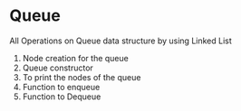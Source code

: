 # Queue
All Operations on Queue data structure by using Linked List

1) Node creation for the queue
2) Queue constructor
3) To print the nodes of the queue
4) Function to enqueue
5) Function to Dequeue
